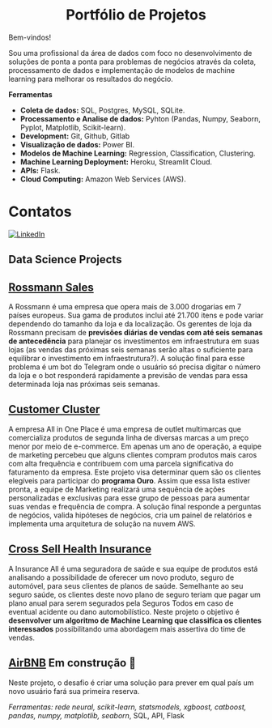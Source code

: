 
# <center>Portfólio de Projetos</center>

Bem-vindos!

Sou uma profissional da área de dados com foco no desenvolvimento de soluções de ponta a ponta para problemas de negócios através da coleta, processamento de dados e implementação de modelos de machine learning para melhorar os resultados do negócio.
 

**Ferramentas**
- **Coleta de dados:** SQL, Postgres, MySQL, SQLite.
- **Processamento e Analise de dados:** Pyhton (Pandas, Numpy, Seaborn, Pyplot, Matplotlib, Scikit-learn).
- **Development:** Git, Github, Gitlab
- **Visualização de dados:** Power BI.
- **Modelos de Machine Learning:** Regression, Classification, Clustering.
- **Machine Learning Deployment:**  Heroku, Streamlit Cloud.
- **APIs:** Flask.
- **Cloud Computing:** Amazon Web Services (AWS).

# Contatos

[<img alt="LinkedIn" src="https://img.shields.io/badge/LinkedIn-0077B5?style=for-the-badge&logo=linkedin&logoColor=white"/>]( https://www.linkedin.com/in/marilenesousa/)

## Data Science Projects

## [Rossmann Sales](https://github.com/MarileneA/rossmann_predict_sales)

A Rossmann é uma empresa que opera mais de 3.000 drogarias em 7 países europeus. Sua gama de produtos inclui até 21.700 itens e pode variar dependendo do tamanho da loja e da localização. Os gerentes de loja da Rossmann precisam de **previsões diárias de vendas com até seis semanas de antecedência** para planejar os investimentos em infraestrutura em suas lojas (as vendas das próximas seis semanas serão altas o suficiente para equilibrar o investimento em infraestrutura?). A solução final para esse problema é um bot do Telegram onde o usuário só precisa digitar o número da loja e o bot responderá rapidamente a previsão de vendas para essa determinada loja nas próximas seis semanas.
 
## [Customer Cluster]( https://github.com/MarileneA/Customer_cluster)

A empresa All in One Place é uma empresa de outlet multimarcas que comercializa produtos de segunda linha de diversas marcas a um preço menor por meio de e-commerce. Em apenas um ano de operação, a equipe de marketing percebeu que alguns clientes compram produtos mais caros com alta frequência e contribuem com uma parcela significativa do faturamento da empresa. Este projeto visa determinar quem são os clientes elegíveis para participar do **programa Ouro**. Assim que essa lista estiver pronta, a equipe de Marketing realizará uma sequência de ações personalizadas e exclusivas para esse grupo de pessoas para aumentar suas vendas e frequência de compra. A solução final responde a perguntas de negócios, valida hipóteses de negócios, cria um painel de relatórios e implementa uma arquitetura de solução na nuvem AWS.

## [Cross Sell Health Insurance]( https://github.com/MarileneA/HealthInsurance)

A Insurance All é uma seguradora de saúde e sua equipe de produtos está analisando a possibilidade de oferecer um novo produto, seguro de automóvel, para seus clientes de planos de saúde. Semelhante ao seu seguro saúde, os clientes deste novo plano de seguro teriam que pagar um plano anual para serem segurados pela Seguros Todos em caso de eventual acidente ou dano automobilístico. Neste projeto o objetivo é **desenvolver um algoritmo de Machine Learning que classifica os clientes interessados** possibilitando uma abordagem mais assertiva do time de vendas.
  
## [AirBNB]( https://github.com/MarileneA/airbnb_predict_first_booking-) Em construção 🚧 
Neste projeto, o desafio é criar uma solução para prever em qual país um novo usuário fará sua primeira reserva.

  _Ferramentas: rede neural, scikit-learn, statsmodels, xgboost, catboost, pandas, numpy, matplotlib, seaborn_, SQL, API, Flask

